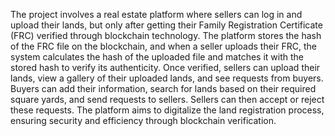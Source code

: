 The project involves a real estate platform where sellers can log in and upload their lands, but only after getting their Family Registration Certificate (FRC) verified through blockchain technology. The platform stores the hash of the FRC file on the blockchain, and when a seller uploads their FRC, the system calculates the hash of the uploaded file and matches it with the stored hash to verify its authenticity. Once verified, sellers can upload their lands, view a gallery of their uploaded lands, and see requests from buyers. Buyers can add their information, search for lands based on their required square yards, and send requests to sellers. Sellers can then accept or reject these requests. The platform aims to digitalize the land registration process, ensuring security and efficiency through blockchain verification.
